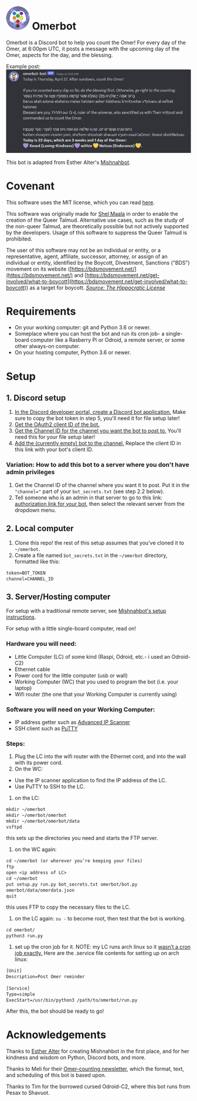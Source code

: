 # ![](omerbot-logo-extra-small.png) Omerbot 

Omerbot is a Discord bot to help you count the Omer! For every day of the Omer, at 6:00pm UTC, it posts a message with the upcoming day of the Omer, aspects for the day, and the blessing. 

Example post: 
![](omerbot-example.png)

This bot is adapted from Esther Alter's [Mishnahbot](https://github.com/subalterngames/mishnahbot). 
 
# Covenant

This software uses the MIT license, which you can read [here](LICENSE).

This software was originally made for [Shel Maala](https://www.shelmaala.com/) in order to enable the creation of the Queer Talmud. Alternative use cases, such as the study of the non-queer Talmud, are theoretically possible but not actively supported by the developers. Usage of this software to suppress the Queer Talmud is prohibited.

The user of this software may not be an individual or entity, or a representative, agent, affiliate, successor, attorney, or assign of an individual or entity, identified by the Boycott, Divestment, Sanctions ("BDS") movement on its website ([https://bdsmovement.net/](https://bdsmovement.net/) and [https://bdsmovement.net/get-involved/what-to-boycott](https://bdsmovement.net/get-involved/what-to-boycott)) as a target for boycott. *[Source: The Hippocratic License](https://firstdonoharm.dev/#hippocratic-license-3-0)*

# Requirements 
- On your working computer: git and Python 3.6 or newer. 
- Someplace where you can host the bot and run its cron job- a single-board computer like a Rasberry Pi or Odroid, a remote server, or some other always-on computer.
- On your hosting computer, Python 3.6 or newer.

# Setup 
## 1. Discord setup
  1. [In the Discord developer portal, create a Discord bot application.](https://www.wikihow.com/Create-a-Bot-in-Discord#Creating-the-Bot-on-Discord) Make sure to copy the bot token in step 5, you'll need it for file setup later! 
  1. [Get the OAuth2 client ID of the bot.](https://www.wikihow.com/Create-a-Bot-in-Discord#Sending-the-Bot-to-the-Discord-Server.2FChannel)
  1. [Get the Channel ID for the channel you want the bot to post to.](https://docs.statbot.net/docs/faq/general/how-find-id/) You'll need this for your file setup later!
  1. [Add the (currently empty) bot to the channel.](https://discord.com/oauth2/authorize?&client_id=1097236576062419085&scope=bot&permissions=8) Replace the client ID in this link with your bot's client ID. 

### Variation: How to add this bot to a server where you don't have admin privileges
  1. Get the Channel ID of the channel where you want it to post. Put it in the `"channel="` part of your `bot_secrets.txt` (see step 2.2 below).
  1. Tell someone who is an admin in that server to go to this link: [authorization link for your bot]( https://discord.com/oauth2/authorize?&client_id=1097236576062419085&scope=bot&permissions=8), then select the relevant server from the dropdown menu. 

## 2. Local computer 
  1. Clone this repo! the rest of this setup assumes that you've cloned it to `~/omerbot`.
  2. Create a file named `bot_secrets.txt` in the `~/omerbot` directory, formatted like this:
  ```
  token=BOT_TOKEN
  channel=CHANNEL_ID
  ``` 

## 3. Server/Hosting computer  
For setup with a traditional remote server, see [Mishnahbot's setup instructions](https://github.com/subalterngames/mishnahbot#setup). 

For setup with a little single-board computer, read on! 

### Hardware you will need: 
- Little Computer (LC) of some kind (Raspi, Odroid, etc.- i used an Odroid-C2) 
- Ethernet cable 
- Power cord for the little computer (usb or wall) 
- Working Computer (WC) that you used to program the bot (i.e. your laptop)
- Wifi router (the one that your Working Computer is currently using)

### Software you will need on your Working Computer: 
- IP address getter such as [Advanced IP Scanner](https://www.advanced-ip-scanner.com/) 
- SSH client such as [PuTTY](https://putty.org/)

### Steps: 
1. Plug the LC into the wifi router with the Ethernet cord, and into the wall with its power cord. 
1. On the WC: 
- Use the IP scanner application to find the IP address of the LC. 
- Use PuTTY to SSH to the LC.  
1. on the LC: 
```
mkdir ~/omerbot
mkdir ~/omerbot/omerbot
mkdir ~/omerbot/omerbot/data
vsftpd
```
this sets up the directories you need and starts the FTP server. 
1. on the WC again: 
```
cd ~/omerbot (or wherever you’re keeping your files)
ftp 
open <ip address of LC>
cd ~/omerbot
put setup.py run.py bot_secrets.txt omerbot/bot.py omerbot/data/omerdata.json
quit 
```
this uses FTP to copy the necessary files to the LC.
1. on the LC again: 
`su -` to become root, then test that the bot is working. 
```
cd omerbot/ 
python3 run.py 
```
1. set up the cron job for it. 
NOTE: my LC runs arch linux so it [wasn’t a cron job exactly.]( 
https://unix.stackexchange.com/questions/261864/arch-linux-how-to-run-a-cron-job) Here are the .service file contents for setting up on arch linux: 
 ```
 [Unit]
 Description=Post Omer reminder

 [Service]
 Type=simple
 ExecStart=/usr/bin/python3 /path/to/omerbot/run.py
```
After this, the bot should be ready to go! 


# Acknowledgements

Thanks to [Esther Alter](https://github.com/subalterngames) for creating Mishnahbot in the first place, and for her kindness and wisdom on Python, Discord bots, and more. 

Thanks to Meli for their [Omer-counting newsletter](https://buttondown.email/OmerCounter), which the format, text, and scheduling of this bot is based upon. 

Thanks to Tim for the borrowed cursed Odroid-C2, where this bot runs from Pesax to Shavuot.  